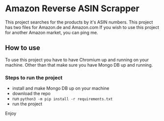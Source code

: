 # Amazon Reverse ASIN Scrapper

This project searches for the products by it's ASIN numbers.
This project has two files for Amazon.de and Amazon.com
If you wish to use this project for another Amazon market, you can ping me.


## How to use

To use this project you have to have Chromium up and running on your machine.
Other than that make sure you have Mongo DB up and running.

### Steps to run the project

- install and make Mongo DB up on your machine
- download the repo 
- run `python3 -m pip install -r requirements.txt` 
- run the project 

Enjoy